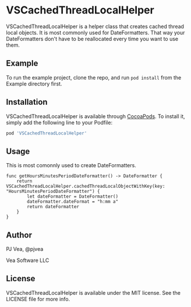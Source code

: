 # VSCachedThreadLocalHelper

VSCachedThreadLocalHelper is a helper class that creates cached thread local objects. It is most commonly used for DateFormatters. That way your DateFormatters don't have to be reallocated every time you want to use them.

## Example

To run the example project, clone the repo, and run `pod install` from the Example directory first.

## Installation

VSCachedThreadLocalHelper is available through [CocoaPods](http://cocoapods.org). To install
it, simply add the following line to your Podfile:

```ruby
pod 'VSCachedThreadLocalHelper'
```

## Usage

This is most comonnly used to create DateFormatters.

```
func getHoursMinutesPeriodDateFormatter() -> DateFormatter {
    return VSCachedThreadLocalHelper.cachedThreadLocalObjectWithKey(key: "HoursMinutesPeriodDateFormatter") {
        let dateFormatter = DateFormatter()
        dateFormatter.dateFormat = "h:mm a"
        return dateFormatter
    }
}
```

## Author

PJ Vea, @pjvea

Vea Software LLC

## License

VSCachedThreadLocalHelper is available under the MIT license. See the LICENSE file for more info.
